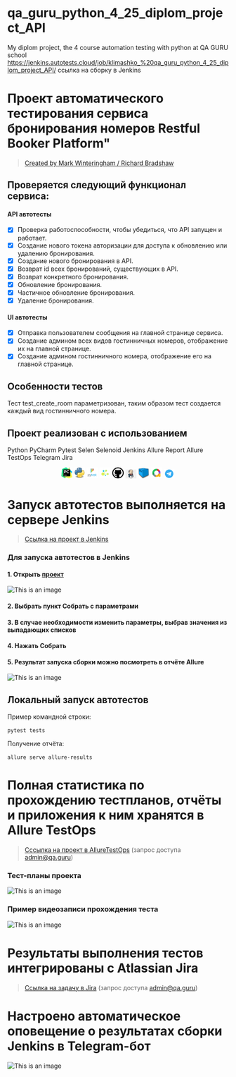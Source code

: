 # qa_guru_python_4_25_diplom_project_API
My diplom project, the 4 course automation testing with python at QA GURU school
https://jenkins.autotests.cloud/job/klimashko_%20qa_guru_python_4_25_diplom_project_API/
ссылка на сборку в Jenkins

# Проект автоматического тестирования сервиса бронирования номеров Restful Booker Platform"
> <a target="_blank" href="https://automationintesting.online/">Created by Mark Winteringham / Richard Bradshaw</a>


## Проверяется следующий функционал сервиса:
#### API автотесты
- [x] Проверка работоспособности, чтобы убедиться, что API запущен и работает.
- [x] Создание нового токена авторизации для доступа к обновлению или удалению бронирования.
- [x] Создание нового бронирования в API.
- [x] Возврат id всех бронирований, существующих в API.
- [x] Возврат конкретного бронирования.
- [x] Обновление бронирования.
- [x] Частичное обновление бронирования.
- [x] Удаление бронирования.
#### UI  автотесты
- [x] Отправка пользователем сообщения на главной странице сервиса.
- [x] Создание админом всех видов гостинничных номеров, отображение их на главной странице.
- [x] Создание админом гостинничного номера, отображение его на главной странице.

## Особенности тестов
Тест test_create_room параметризован, таким образом тест создается каждый вид гостинничного номера.

## Проект реализован с использованием
Python PyCharm Pytest Selen Selenoid Jenkins Allure Report Allure TestOps Telegram Jira
<p  align="center">
  <code><img width="5%" title="Pycharm" src="resources/icons/pycharm.png"></code>
  <code><img width="5%" title="Python" src="resources/icons/python.png"></code>
  <code><img width="5%" title="Pytest" src="resources/icons/pytest.png"></code>
  <code><img width="5%" title="Selene" src="resources/icons/selene.png"></code>
  <code><img width="5%" title="GitHub" src="resources/icons/Github.png"></code>
  <code><img width="5%" title="Jenkins" src="resources/icons/Jenkins.png"></code>
  <code><img width="5%" title="selenoid" src="resources/icons/selenoid.png"></code>
  <code><img width="5%" title="Allure Report" src="resources/icons/allure.png"></code>
  <code><img width="5%" title="Telegram" src="resources/icons/tg.png"></code>
</p>

# Запуск автотестов выполняется на сервере Jenkins
> <a target="_blank" href="https://jenkins.autotests.cloud/job/......./">Ссылка на проект в Jenkins</a>



### Для запуска автотестов в Jenkins
#### 1. Открыть <a target="_blank" href="https://jenkins.autotests.cloud/job/09-ElenaSeversk-unit13/">проект</a>

![This is an image](/design/images/jenkins1.png)

#### 2. Выбрать пункт **Собрать с параметрами**
#### 3. В случае необходимости изменить параметры, выбрав значения из выпадающих списков
#### 4. Нажать **Собрать**
#### 5. Результат запуска сборки можно посмотреть в отчёте Allure

![This is an image](/design/images/jenkins2a.png)

## Локальный запуск автотестов
Пример командной строки:
```
pytest tests
```

Получение отчёта:
```
allure serve allure-results
```

# Полная статистика по прохождению тестпланов, отчёты и приложения к ним хранятся в Allure TestOps
> <a target="_blank" href="https://allure.autotests.cloud/....../">Сссылка на проект в AllureTestOps</a> (запрос доступа admin@qa.guru)

### Тест-планы проекта
![This is an image](/design/images/testplans.png)

### Пример видеозаписи прохождения теста
![This is an image](/design/images/Video.gif)




# Результаты выполнения тестов интегрированы с Atlassian Jira
> <a target="_blank" href="https://jira.autotests.cloud/browse/HOMEWORK-764">Ссылка на задачу в Jira</a> (запрос доступа admin@qa.guru)





# Настроено автоматическое оповещение о результатах сборки Jenkins в Telegram-бот
![This is an image](/design/images/bot.png)
